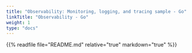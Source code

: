 ```yaml
---
title: "Observability: Monitoring, logging, and tracing sample - Go"
linkTitle: "Observability - Go"
weight: 1
type: "docs"
---
```


{{% readfile file="README.md" relative="true" markdown="true" %}}
